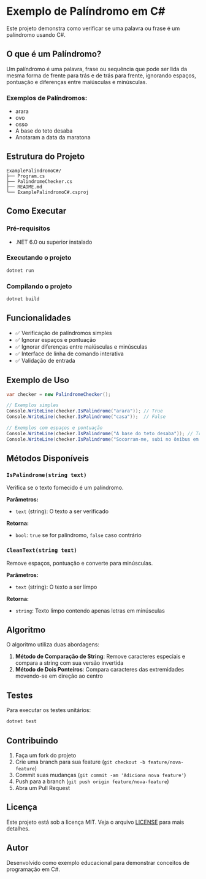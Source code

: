 # Exemplo de Palíndromo em C#

Este projeto demonstra como verificar se uma palavra ou frase é um palíndromo usando C#.

## O que é um Palíndromo?

Um palíndromo é uma palavra, frase ou sequência que pode ser lida da mesma forma de frente para trás e de trás para frente, ignorando espaços, pontuação e diferenças entre maiúsculas e minúsculas.

### Exemplos de Palíndromos:
- arara
- ovo
- osso
- A base do teto desaba
- Anotaram a data da maratona

## Estrutura do Projeto

```
ExamplePalindromoC#/
├── Program.cs
├── PalindromeChecker.cs
├── README.md
└── ExamplePalindromoC#.csproj
```

## Como Executar

### Pré-requisitos
- .NET 6.0 ou superior instalado

### Executando o projeto

```bash
dotnet run
```

### Compilando o projeto

```bash
dotnet build
```

## Funcionalidades

- ✅ Verificação de palíndromos simples
- ✅ Ignorar espaços e pontuação
- ✅ Ignorar diferenças entre maiúsculas e minúsculas
- ✅ Interface de linha de comando interativa
- ✅ Validação de entrada

## Exemplo de Uso

```csharp
var checker = new PalindromeChecker();

// Exemplos simples
Console.WriteLine(checker.IsPalindrome("arara")); // True
Console.WriteLine(checker.IsPalindrome("casa"));  // False

// Exemplos com espaços e pontuação
Console.WriteLine(checker.IsPalindrome("A base do teto desaba")); // True
Console.WriteLine(checker.IsPalindrome("Socorram-me, subi no ônibus em Marrocos")); // True
```

## Métodos Disponíveis

### `IsPalindrome(string text)`
Verifica se o texto fornecido é um palíndromo.

**Parâmetros:**
- `text` (string): O texto a ser verificado

**Retorna:**
- `bool`: `true` se for palíndromo, `false` caso contrário

### `CleanText(string text)`
Remove espaços, pontuação e converte para minúsculas.

**Parâmetros:**
- `text` (string): O texto a ser limpo

**Retorna:**
- `string`: Texto limpo contendo apenas letras em minúsculas

## Algoritmo

O algoritmo utiliza duas abordagens:

1. **Método de Comparação de String**: Remove caracteres especiais e compara a string com sua versão invertida
2. **Método de Dois Ponteiros**: Compara caracteres das extremidades movendo-se em direção ao centro

## Testes

Para executar os testes unitários:

```bash
dotnet test
```

## Contribuindo

1. Faça um fork do projeto
2. Crie uma branch para sua feature (`git checkout -b feature/nova-feature`)
3. Commit suas mudanças (`git commit -am 'Adiciona nova feature'`)
4. Push para a branch (`git push origin feature/nova-feature`)
5. Abra um Pull Request

## Licença

Este projeto está sob a licença MIT. Veja o arquivo [LICENSE](LICENSE) para mais detalhes.

## Autor

Desenvolvido como exemplo educacional para demonstrar conceitos de programação em C#.